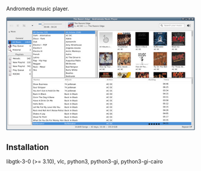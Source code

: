 Andromeda music player.

![Andromeda GUI](https://raw.githubusercontent.com/rsm-gh/andromeda/master/usr/share/doc/andromeda/preview.jpeg)


## Installation

libgtk-3-0 (>= 3.10), vlc, python3, python3-gi, python3-gi-cairo